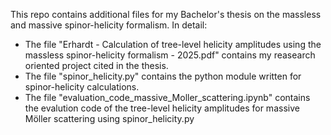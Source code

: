 This repo contains additional files for my Bachelor's thesis on the massless and massive spinor-helicity formalism. In detail:
- The file "Erhardt - Calculation of tree-level helicity amplitudes using the massless spinor-helicity formalism - 2025.pdf" contains my reasearch oriented project cited in the thesis.
- The file "spinor_helicity.py" contains the python module written for spinor-helicity calculations.
- The file "evaluation_code_massive_Moller_scattering.ipynb" contains the evalution code of the tree-level helicity amplitudes for massive Möller scattering using spinor_helicity.py
